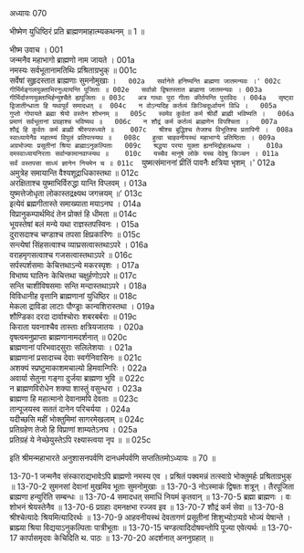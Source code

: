 अध्यायः 070

भीष्मेण युधिष्ठिरं प्रति ब्राह्मणमाहात्म्यकथनम् ॥ 1 ॥

भीष्म उवाच ।	001  
जन्मनैव महाभागो ब्राह्मणो नाम जायते ।	001a  
नमस्यः सर्वभूतानामतिथिः प्रश्रिताग्रभुक् ॥	001c  
सर्वेषां सुहृदस्तात ब्राह्मणाः सुमनोमुखाः ।` 	002a  
सर्वानेते हनिष्यन्ति ब्राह्मणा जातमन्यवः ।'	002c  
गीर्भिर्मङ्गलयुक्ताभिरनुध्यायन्ति पूजिताः ॥	002e  
सर्वान्नो द्विषतस्तात ब्राह्मणा जातमन्यवः ।	003a  
गीर्भिर्दारुणयुक्ताभिर्हन्युश्चैते ह्यपूजिताः ॥	003c  
अत्र गाथाः पुरा गीताः कीर्तयन्ति पुराविदः ।	004a  
सृष्ट्वा द्विजातीन्धाता हि यथापूर्वं समादधत् ॥	004c  
न वोऽन्यदिह कर्तव्यं किञ्चिदूर्ध्वायनं विधि ।	005a  
गुप्तो गोपायते ब्रह्मा श्रेयो वस्तेन शोभनम् ॥	005c  
स्वमेव कुर्वतां कर्म श्रीर्वो ब्राह्मी भविष्यति ।	006a  
प्रमाणं सर्वभूतानां प्रग्रहाश्च भविष्यथ ॥	006c  
न शौद्रं कर्म कर्तव्यं ब्राह्मणेन विपश्चिता ।	007a  
शौद्रं हि कुर्वतः कर्म ब्राह्मी श्रीरुपरुध्यते ॥	007c  
श्रीश्च बुद्धिश्च तेजश्च विभूतिश्च प्रतापिनी ।	008a  
स्वाध्यायेनैव महात्म्यं विपुलं प्रतिपत्स्यथ ॥	008c  
हुत्वा चाहवनीयस्थं महाभाग्ये प्रतिष्ठिताः ।	009a  
अग्रभोज्याः प्रसूतीनां श्रिया ब्राह्माऽनुकल्पिताः	009c  
श्रद्धया परया युक्ता ह्यनभिद्रोहलब्धया ।	010a  
दमस्वाध्यायनिरताः सर्वान्कामानवाप्स्यथ ॥	010c  
यच्चैव मानुषे लोके यच्च देवेषु किञ्चन ।	011a  
सर्वं वस्तपसा साध्यं ज्ञानेन नियमेन च ॥	011c  
`युष्मत्संमाननां प्रीतिं पावनैः क्षत्रिया भृशम् ।'	012a  
अमुत्रेह समायान्ति वैश्यशूद्राधिकास्तथा ॥	012c  
अरक्षिताश्च युष्माभिर्विरुद्धा यान्ति विप्लवम् ।	013a  
युष्मत्तेजोधृता लोकास्तद्रक्ष्यथ जगत्त्रयम् ॥'	013c  
इत्येवं ब्रह्मगीतास्ते समाख्याता मयाऽनघ ।	014a  
विप्रानुकम्पार्थमिदं तेन प्रोक्तं हि धीमता ॥	014c  
भूयस्तेषां बलं मन्ये यथा राज्ञस्तपस्विनः ।	015a  
दुरासदाश्च चण्डाश्च तपसा क्षिप्रकारिणः ॥	015c  
सन्त्येषां सिंहसत्वाश्च व्याघ्रसत्वास्तथाऽपरे ।	016a  
वराहमृगसत्वाश्च गजसत्वास्तथाऽपरे ॥	016c  
सर्पस्पर्शसमाः केचित्तथाऽन्ये मकरस्पृशः ।	017a  
विभाष्य घातिनः केचित्तथा चक्षुर्हणोऽपरे ॥	017c  
सन्ति चाशीविषसमाः सन्ति मन्दास्तथाऽपरे ।	018a  
विविधानीह वृत्तानि ब्राह्मणानां युधिष्ठिर ॥	018c  
मेकला द्राविडा लाटाः पौण्ड्राः कान्वशिरास्तथा ।	019a  
शौण्डिका दरदा दार्वाश्चोराः शबरबर्बराः ॥	019c  
किराता यवनाश्चैव तास्ताः क्षत्रियजातयः ।	020a  
वृषत्वमनुप्राप्ता ब्राह्मणानामदर्शनात् ॥	020c  
ब्राह्मणानां परिभवादसुराः सलिलेशयाः ।	021a  
ब्राह्मणानां प्रसादाच्च देवाः स्वर्गनिवासिनः ॥	021c  
अशक्यं स्प्रष्टुमाकाशमचाल्यो हिमवान्गिरिः ।	022a  
अवार्या सेतुना गङ्गा दुर्जया ब्राह्मणा भुवि ॥	022c  
न ब्राह्मणविरोधेन शक्या शास्तुं वसुन्धरा ।	023a  
ब्राह्मणा हि महात्मानो देवानामपि देवताः ॥	023c  
तान्पूजयस्व सततं दानेन परिचर्यया ।	024a  
यदीच्छसि महीं भोक्तुमिमां सागरमेखलाम् ॥	024c  
प्रतिग्रहेण तेजो हि विप्राणां शाम्यतेऽनघ ।	025a  
प्रतिग्रहं ये नेच्छेयुस्तेऽपि रक्ष्यास्त्वया नृप ॥ ॥	025c  

इति श्रीमन्महाभारते अनुशासनपर्वणि दानधर्मपर्वणि सप्ततितमोऽध्यायः ॥ 70 ॥

13-70-1 जन्मनैव संस्काराद्यभावेऽपि ब्राह्मणो नमस्य एव । प्रश्रितं पक्वमन्नं तत्स्वाग्रे भोक्तुमर्हः प्रश्रिताग्रभुक् ॥ 13-70-2 सुमनसां देवानां मुखमिव भूताः सुमनोमुखाः ॥ 13-70-3 नोऽस्माकं द्विषतः शत्रून् । तैरपूजिता ब्राह्मणा हन्युरिति सम्बन्धः ॥ 13-70-4 समादधत् समाधिं नियमं कृतवान् ॥ 13-70-5 ब्रह्मा ब्राह्मणः । वः शोभनं श्रेयस्तेनैव ॥ 13-70-6 प्रग्रहाः दमनक्षभा रज्जव इव ॥ 13-70-7 शौद्रं कर्म सेवा ॥ 13-70-8 श्रीश्चेत्यादेः श्रियमित्यादिरर्थः ॥ 13-70-9 आहवनीयस्थं देवतागणं प्रसूतीनां शिशुभ्योऽप्यग्रे भोज्यं येषान्ते । ब्राह्म्या श्रिया विद्ययाऽनुकल्पिताः पात्रीभूताः ॥ 13-70-15 चण्डत्वादिदोषवन्तोपि पूज्या एवेत्यर्थः ॥ 13-70-17 कार्पासमृदवः केचिदिति थ. पाठः ॥ 13-70-20 अदर्शनात् अननुग्रहात् ॥
